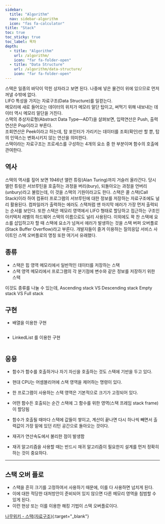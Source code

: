 ```yaml
---
sidebar:
  title: "Algorithm"
  nav: sidebar-algorithm
  icon: "fas fa-calculator"
title: "Stack"
toc: true
toc_sticky: true
toc_label: 목차
depth: 
  - title: "Algorithm"
    url: /algorithm/
    icon: "far fa-folder-open"
  - title: "Data Structure"
    url: /algorithm/data-structure/
    icon: "far fa-folder-open"
---
```

스택은 일종의 바닥이 막힌 상자라고 보면 된다. 나중에 넣은 물건이 위에 있으므로 먼저 꺼낼 수밖에 없다.  
LIFO 특성을 가지는 자료구조(Data Structure)를 일컫는다.   
메모리에 새로 들어오는 데이터의 위치가 메모리 말단 탑이고, 써먹기 위해 내보내는 데이터 역시 메모리 말단을 거친다.   
스택의 추상자료형(Abstract Data Type—ADT)을 살펴보면, 입력연산은 Push, 출력연산은 Pop이라고 부른다.   
조회연산은 Peek이라고 하는데, 탑 포인터가 가리키는 데이터를 조회(확인)만 할 뿐, 탑의 인덱스는 변화시키지 않는 연산을 의미한다.  
스택이라는 자료구조는 프로세스를 구성하는 4개의 요소 중 한 부분이며 함수의 호출에 관여한다.  



## 역사
스택의 역사를 짚어 보면 1946년 앨런 튜링(Alan Turing)까지 거슬러 올라간다. 당시 앨런 튜링은 서브루틴을 호출하는 과정을 버리(bury), 되돌아오는 과정을 언버리(unbury)라고 불렀는데, 이 것을 스택의 기원이라고도 한다. 스택은 콜 스택(Call Stack)이라 하여 컴퓨터 프로그램의 서브루틴에 대한 정보를 저장하는 자료구조에도 널리 활용된다. 컴파일러가 출력하는 에러도 스택처럼 맨 마지막 에러가 가장 먼저 출력되는 순서를 보인다. 또한 스택은 메모리 영역에서 LIFO 형태로 할당하고 접근하는 구조인 아키텍처 레벨의 하드웨어 스택의 이름으로도 널리 사용된다. 이외에도 꽉 찬 스택에 요소를 삽입하고자 할 때 스택에 요소가 넘쳐서 에러가 발생하는 것을 스택 버퍼 오버플로(Stack Buffer Overflow)라고 부른다. 개발자들이 즐겨 이용하는 질의응답 서비스 사이트인 스택 오버플로의 명칭 또한 여기서 유래했다.


## 종류
- 스택은 힙 영역 메모리에서 일반적인 데이터를 저장하는 스택
- 스택 영역 메모리에서 프로그램의 각 분기점에 변수와 같은 정보를 저장하기 위한 스택

이것도 종류를 나눌 수 있는데,
Ascending stack VS Descending stack
Empty stack VS Full stack

## 구현
- 배열을 이용한 구현

```swift

```

- LinkedList 를 이용한 구현

```swift

```

## 응용
- 함수가 함수를 호출하거나 자기 자신을 호출하는 것도 스택에 기반을 두고 있다.


- 현대 CPU는 어셈블리어에 스택 영역을 제어하는 명령이 있다.
- 한 프로그램이 사용하는 스택 영역은 기본적으로 크기가 고정되어 있다.

- 어떤 함수든 호출되는 순간 스택에 그 함수를 위한 영역(스택 프레임 stack frame)이 할당됨
- 함수가 호출될 때마다 스택에 값들이 쌓이고, 계산이 끝나면 다시 하나씩 빼면서 출력값이 가장 밑에 있던 리턴 공간으로 돌아오는 것이다. 
- 재귀가 연산속도에서 불리한 점이 발생함
- 재귀 알고리즘을 사용할 때는 반드시 재귀 알고리즘이 필요한지 설계를 먼저 정확히 하는 것이 중요하다.

---



## 스택 오버 플로
- 스택을 흔히 크기를 고정하여서 사용하기 때문에, 이를 다 사용하면 넘치게 된다. 
- 이에 대한 적당한 대처방안이 준비되어 있지 않으면 다른 메모리 영역을 침범할 수 있게 된다. 
- 이런 현상 또는 이를 이용한 해킹 기법이 스택 오버플로이다.

[<i class="fas fa-link"></i> 나무위키 - 스택(자료구조)](https://namu.wiki/w/%EC%8A%A4%ED%83%9D(%EC%9E%90%EB%A3%8C%EA%B5%AC%EC%A1%B0)){:target="_blank"}  
